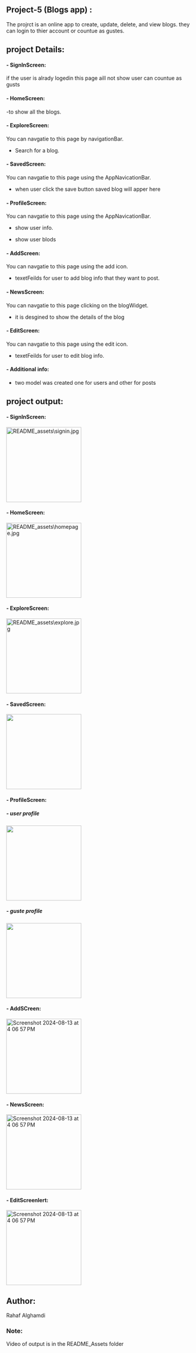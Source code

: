 ## Project-5 (Blogs app) :

The projrct is an online app to create, update, delete, and view blogs. 
they can login to thier account or countue as gustes.  




## project Details:

#### - SignInScreen:
if the user is alrady logedin this page aill not show
user can countue as gusts

#### - HomeScreen:

-to show all the blogs.

#### - ExploreScreen:
You can navgatie to this page by navigationBar.

- Search for a blog.


#### - SavedScreen:

You can navgatie to this page using the AppNavicationBar.

- when user click the save button saved blog will apper here

#### - ProfileScreen:

You can navgatie to this page using the AppNavicationBar.

- show user info.

- show user blods

#### - AddScreen:

You can navgatie to this page using the add icon.

- texetFeilds for user to add blog info that they want to post.



#### - NewsScreen:

You can navgatie to this page clicking on the blogWidget.



-  it is desgined to show the details of the blog

#### - EditScreen:

You can navgatie to this page using the edit icon.

- texetFeilds for user to edit blog info.

#### - Additional info:
 
- two model was created one for users and other for posts

## project output:




#### - SignInScreen:
<img width="200"  alt="README_assets\signin.jpg" src="README_assets\signin.jpg">

#### - HomeScreen:
<img width="200"  alt="README_assets\homepage.jpg" src="README_assets\homepage.jpg">

#### - ExploreScreen:
<img width="200"  alt="README_assets\explore.jpg" src="README_assets\explore.jpg">

#### - SavedScreen:
<img width="200"  alt="" src="README_assets\saved.jpg">


#### - ProfileScreen:

##### - user profile
<img width="200"  alt="" src="README_assets\userProfile.jpg">

##### - guste profile

<img width="200"  alt="" src="README_assets\guestProfile.jpg">

#### - AddSCreen:
<img width="200"  alt="Screenshot 2024-08-13 at 4 06 57 PM" src="README_assets\add.jpg">

#### - NewsScreen:
<img width="200"  alt="Screenshot 2024-08-13 at 4 06 57 PM" src="README_assets\news.jpg">

#### - EditScreenlert:
<img width="200"  alt="Screenshot 2024-08-13 at 4 06 57 PM" src="README_assets\edit.jpg">


## Author:
Rahaf Alghamdi

### Note:
Video of output is in the README_Assets folder


